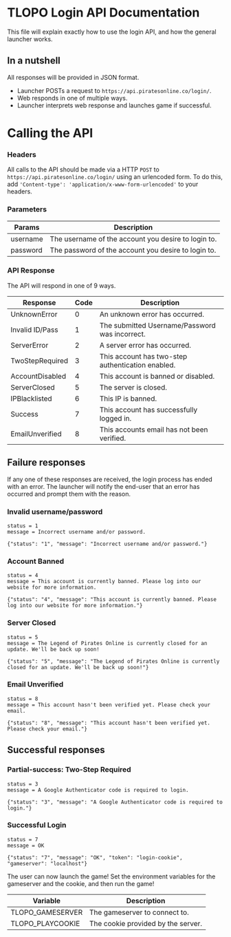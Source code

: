 # TLOPO Login API Documentation

This file will explain exactly how to use the login API, and how the general launcher works.

## In a nutshell

All responses will be provided in JSON format.

* Launcher POSTs a request to `https://api.piratesonline.co/login/`.
* Web responds in one of multiple ways.
* Launcher interprets web response and launches game if successful.

# Calling the API

### Headers
All calls to the API should be made via a HTTP ```POST``` to `https://api.piratesonline.co/login/` using an urlencoded form. To do this, add ```'Content-type': 'application/x-www-form-urlencoded'``` to your headers.

### Parameters
| Params     | Description                                        |
|------------|----------------------------------------------------|
| username   | The username of the account you desire to login to.|
| password   | The password of the account you desire to login to.|

### API Response

The API will respond in one of 9 ways.

| Response        |    Code    | Description                                       |
|-----------------|------------|---------------------------------------------------|
| UnknownError    |     0      | An unknown error has occurred.                    |
| Invalid ID/Pass |     1      | The submitted Username/Password was incorrect.    |
| ServerError     |     2      | A server error has occurred.                      |
| TwoStepRequired |     3      | This account has two-step authentication enabled. |
| AccountDisabled |     4      | This account is banned or disabled.               |
| ServerClosed    |     5      | The server is closed.                             |
| IPBlacklisted   |     6      | This IP is banned.                                |
| Success         |     7      | This account has successfully logged in.          |
| EmailUnverified |     8      | This accounts email has not been verified.        |


## Failure responses
If any one of these responses are received, the login process has ended with an error. The launcher will notify the end-user that an error has occurred and prompt them with the reason.
### Invalid username/password
```
status = 1
message = Incorrect username and/or password.
```
```
{"status": "1", "message": "Incorrect username and/or password."}
```
### Account Banned
```
status = 4
message = This account is currently banned. Please log into our website for more information.
```
```
{"status": "4", "message": "This account is currently banned. Please log into our website for more information."}
```

### Server Closed
```
status = 5
message = The Legend of Pirates Online is currently closed for an update. We'll be back up soon!
```
```
{"status": "5", "message": "The Legend of Pirates Online is currently closed for an update. We'll be back up soon!"}
```
### Email Unverified
```
status = 8
message = This account hasn't been verified yet. Please check your email.
```
```
{"status": "8", "message": "This account hasn't been verified yet. Please check your email."}
```

## Successful responses

### Partial-success: Two-Step Required
```
status = 3
message = A Google Authenticator code is required to login.
```
```
{"status": "3", "message": "A Google Authenticator code is required to login."}
```
### Successful Login
```
status = 7
message = OK
```
```
{"status": "7", "message": "OK", "token": "login-cookie", "gameserver": "localhost"}
```

The user can now launch the game! Set the environment variables for the gameserver and the cookie, and then run the game!

| Variable         | Description                        |
|------------------|------------------------------------|
| TLOPO_GAMESERVER | The gameserver to connect to.      |
| TLOPO_PLAYCOOKIE | The cookie provided by the server. |
